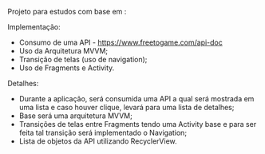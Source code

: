 Projeto para estudos com base em :

Implementação:

- Consumo de uma API - https://www.freetogame.com/api-doc 
- Uso da Arquitetura MVVM;
- Transição de telas (uso de navigation);
- Uso de Fragments e Activity.

Detalhes:

- Durante a aplicação, será consumida uma API a qual será mostrada em uma lista e caso houver clique, levará para uma lista de detalhes;
- Base será uma arquitetura MVVM;
- Transições de telas entre Fragments tendo uma Activity base e para ser feita tal transição será implementado o Navigation;
- Lista de objetos da API utilizando RecyclerView.
